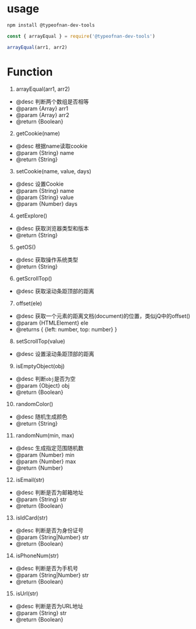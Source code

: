 # usage

``` sh
npm install @typeofnan-dev-tools
```

``` js
const { arrayEqual } = require('@typeofnan-dev-tools')

arrayEqual(arr1, arr2)
```

# Function

1. arrayEqual(arr1, arr2)
* @desc 判断两个数组是否相等
* @param {Array} arr1
* @param {Array} arr2
* @return {Boolean}

2. getCookie(name)
* @desc 根据name读取cookie
* @param  {String} name
* @return {String}

3. setCookie(name, value, days)
* @desc  设置Cookie
* @param {String} name
* @param {String} value
* @param {Number} days

4. getExplore()
* @desc 获取浏览器类型和版本
* @return {String}

5. getOS()
* @desc 获取操作系统类型
* @return {String}

6. getScrollTop()
* @desc 获取滚动条距顶部的距离

7. offset(ele)
* @desc  获取一个元素的距离文档(document)的位置，类似jQ中的offset()
* @param {HTMLElement} ele
* @returns { {left: number, top: number} }

8. setScrollTop(value)
* @desc 设置滚动条距顶部的距离

9. isEmptyObject(obj)
* @desc   判断`obj`是否为空
* @param  {Object} obj
* @return {Boolean}

10. randomColor()
* @desc 随机生成颜色
* @return {String}

11. randomNum(min, max)
* @desc 生成指定范围随机数
* @param  {Number} min
* @param  {Number} max
* @return {Number}

12. isEmail(str)
* @desc   判断是否为邮箱地址
* @param  {String}  str
* @return {Boolean}

13. isIdCard(str)
* @desc  判断是否为身份证号
* @param  {String|Number} str 
* @return {Boolean}

14. isPhoneNum(str)
* @desc   判断是否为手机号
* @param  {String|Number} str 
* @return {Boolean}

15. isUrl(str)
* @desc   判断是否为URL地址
* @param  {String} str 
* @return {Boolean}